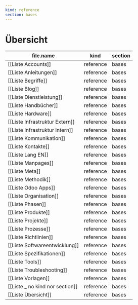 ```yaml
---
kind: reference
section: bases
---
```


# Übersicht

| file.name | kind | section |
| --- | --- | --- |
| [[Liste Accounts]] | reference | bases |
| [[Liste Anleitungen]] | reference | bases |
| [[Liste Begriffe]] | reference | bases |
| [[Liste Blog]] | reference | bases |
| [[Liste Dienstleistung]] | reference | bases |
| [[Liste Handbücher]] | reference | bases |
| [[Liste Hardware]] | reference | bases |
| [[Liste Infrastruktur Extern]] | reference | bases |
| [[Liste Infrastruktur Intern]] | reference | bases |
| [[Liste Kommunikation]] | reference | bases |
| [[Liste Kontakte]] | reference | bases |
| [[Liste Lang EN]] | reference | bases |
| [[Liste Manpages]] | reference | bases |
| [[Liste Meta]] | reference | bases |
| [[Liste Methodik]] | reference | bases |
| [[Liste Odoo Apps]] | reference | bases |
| [[Liste Organisation]] | reference | bases |
| [[Liste Phasen]] | reference | bases |
| [[Liste Produkte]] | reference | bases |
| [[Liste Projekte]] | reference | bases |
| [[Liste Prozesse]] | reference | bases |
| [[Liste Richtlinien]] | reference | bases |
| [[Liste Softwareentwicklung]] | reference | bases |
| [[Liste Spezifikationen]] | reference | bases |
| [[Liste Tools]] | reference | bases |
| [[Liste Troubleshooting]] | reference | bases |
| [[Liste Vorlagen]] | reference | bases |
| [[Liste _ no kind nor section]] | reference | bases |
| [[Liste Übersicht]] | reference | bases |
